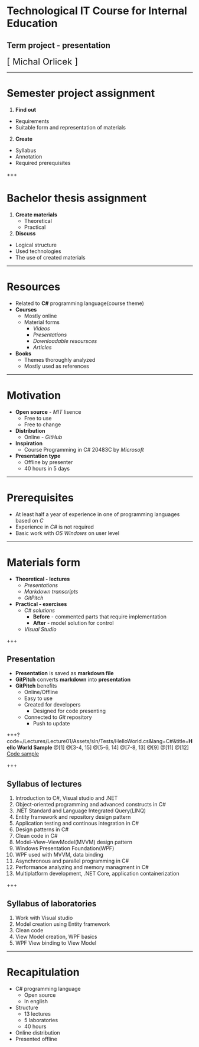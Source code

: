 ﻿
# Technological IT Course for Internal Education
## **Term project - presentation**
<div class="right">
<font size="5">[ Michal Orlicek <xorlic00@stud.fit.vutbr.cz> ]</font>
</div>

---
# **Semester project assignment**
1. **Find out**
  * Requirements
  * Suitable form and representation of materials
2. **Create**
  * Syllabus
  * Annotation
  * Required prerequisites

+++
#  **Bachelor thesis assignment**
1. **Create materials**
   * Theoretical
   * Practical
2. **Discuss**
  * Logical structure
  * Used technologies
  * The use of created materials

---
# **Resources**
* Related to **C#** programming language(course theme)
* **Courses**
  * Mostly online
  * Material forms
    * *Videos*
    * *Presentations*
    * *Downloadable resoursces*
    * *Articles*
* **Books**
  * Themes thoroughly analyzed
  * Mostly used as references

---
# **Motivation**
* **Open source** - *MIT* lisence
  * Free to use
  * Free to change
* **Distribution**
  * Online - *GitHub*
* **Inspiration**
  * Course Programming in C# 20483C by *Microsoft*
* **Presentation type**
  * Offline by presenter
  * 40 hours in 5 days

---
# **Prerequisites**
* At least half a year of experience in one of programming languages based on *C*
* Experience in *C#* is not required
* Basic work with *OS Windows* on user level

---
# **Materials form**
* **Theoretical - lectures**
    * *Presentations*
    * *Markdown transcripts*
    * *GitPitch*
* **Practical - exercises**
    * *C# solutions*
      * **Before** - commented parts that require implementation
      * **After** - model solution for control
    * *Visual Studio*

+++
## **Presentation**
* **Presentation** is saved as **markdown file**
* **GitPitch** converts **markdown** into **presentation**
* **GitPitch** benefits
  * Online/Offline
  * Easy to use
  * Created for developers
    * Designed for code presenting
  * Connected to *Git* repository
    * Push to update
  
+++?code=/Lectures/Lecture01/Assets/sln/Tests/HelloWorld.cs&lang=C#&title=**Hello World Sample**
@[1]
@[3-4, 15]
@[5-6, 14]
@[7-8, 13]
@[9]
@[11]
@[12]
[Code sample](https://github.com/orlicekm/CsharpCourse/blob/master/Lectures/Lecture01/Assets/sln/Tests/HelloWorld.cs)

+++
## **Syllabus of lectures** 
1. Introduction to C#, Visual studio and .NET
2. Object-oriented programming and advanced constructs in C#
3. .NET Standard and Language Integrated Query(LINQ)
4. Entity framework and repository design pattern
5. Application testing and continous integration in C#
6. Design patterns in C#
7. Clean code in C#
8. Model–View–ViewModel(MVVM) design pattern
9. Windows Presentation Foundation(WPF)
10. WPF used with MVVM, data binding
11. Asynchronous and parallel programming in C#
12. Performance analyzing and memory managment in C#
13. Multiplatform development, .NET Core, application containerization

+++
## **Syllabus of laboratories**
1. Work with Visual studio
2. Model creation using Entity framework
3. Clean code
4. View Model creation, WPF basics
5. WPF View binding to View Model

---
# **Recapitulation**
* C# programming language
  * Open source
  * In english
* Structure
  * 13 lectures
  * 5 laboratories
  * 40 hours
* Online distribution
* Presented offline